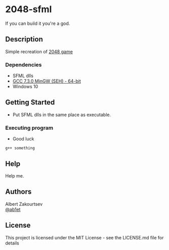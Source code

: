# 2048-sfml
If you can build it you're a god.

## Description

Simple recreation of [2048 game](https://play2048.co/)

### Dependencies

* SFML dlls
* [GCC 7.3.0 MinGW (SEH) - 64-bit](https://www.sfml-dev.org/download/sfml/2.5.1/)
* Windows 10

## Getting Started

* Put SFML dlls in the same place as executable.

### Executing program

* Good luck
```
g++ something
```

## Help

Help me.

## Authors

Albert Zakourtsev  
[@ab1et](https://vk.com/ab1let)

## License

This project is licensed under the MIT License - see the LICENSE.md file for details


